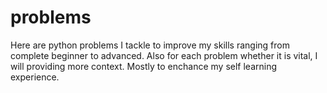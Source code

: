 # problems
Here are python problems I tackle to improve my skills ranging from complete beginner to advanced.
Also for each problem whether it is vital, I will providing more context. Mostly to enchance my self learning experience.
